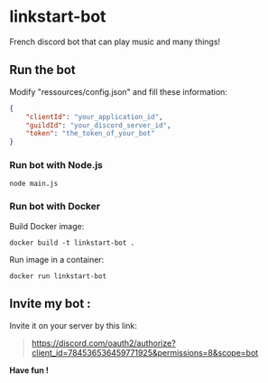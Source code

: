 # linkstart-bot
French discord bot that can play music and many things!

## Run the bot
Modify "ressources/config.json" and fill these information:
```json
{
    "clientId": "your_application_id",
    "guildId": "your_discord_server_id",
    "token": "the_token_of_your_bot"
}
```

### Run bot with Node.js
```
node main.js
```

### Run bot with Docker
Build Docker image:
```
docker build -t linkstart-bot .
```

Run image in a container:
```
docker run linkstart-bot
```
    
## Invite my bot : 
Invite it on your server by this link: 
>https://discord.com/oauth2/authorize?client_id=784536536459771925&permissions=8&scope=bot

**Have fun !**
